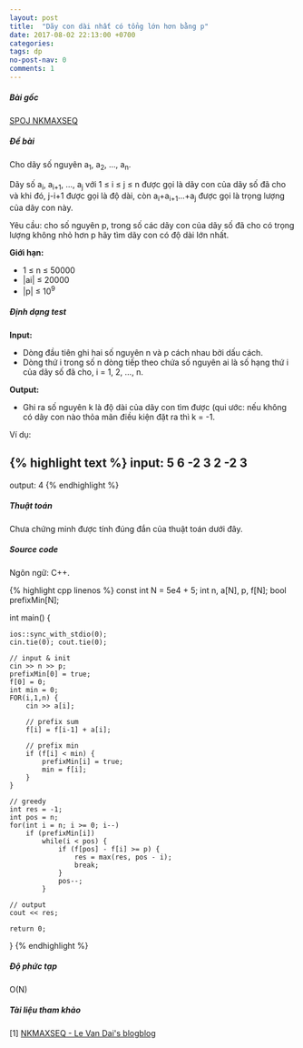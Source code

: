 ```yaml
---
layout: post
title:  "Dãy con dài nhất có tổng lớn hơn bằng p"
date: 2017-08-02 22:13:00 +0700
categories:
tags: dp
no-post-nav: 0
comments: 1
---
```

##### **Bài gốc**
[SPOJ NKMAXSEQ](http://vn.spoj.com/problems/NKMAXSEQ/)

##### **Đề bài**
Cho dãy số nguyên a<sub>1</sub>, a<sub>2</sub>, …, a<sub>n</sub>.

Dãy số a<sub>i</sub>, a<sub>i+1</sub>, …, a<sub>j</sub> với 1 ≤ i ≤ j ≤ n được gọi là dãy con của dãy số đã cho và khi đó, j-i+1 được gọi là độ dài, còn a<sub>i</sub>+a<sub>i+1</sub>...+a<sub>j</sub> được gọi là trọng lượng của dãy con này.

Yêu cầu: cho số nguyên p, trong số các dãy con của dãy số đã cho có trọng lượng không nhỏ hơn p hãy tìm dãy con có độ dài lớn nhất.

**Giới hạn:**

* 1 ≤ n ≤ 50000
* |ai| ≤ 20000
* |p| ≤ 10<sup>9</sup>

##### **Định dạng test**
**Input:**

* Dòng đầu tiên ghi hai số nguyên n và p cách nhau bởi dấu cách.
* Dòng thứ i trong số n dòng tiếp theo chứa số nguyên ai là số hạng thứ i của dãy số đã cho, i = 1, 2, …, n.

**Output:**
* Ghi ra số nguyên k là độ dài của dãy con tìm được (qui ước: nếu không có dãy con nào thỏa mãn điều kiện đặt ra thì k = -1.

Ví dụ:

{% highlight text %}
input:
5 6
-2
3
2
-2
3
---
output:
4
{% endhighlight %}

##### **Thuật toán**

Chưa chứng minh được tính đúng đắn của thuật toán dưới đây.

##### **Source code**

Ngôn ngữ: C++.

{% highlight cpp linenos %}
const int N = 5e4 + 5;
int n, a[N], p, f[N];
bool prefixMin[N];

int main() {

    ios::sync_with_stdio(0);
    cin.tie(0); cout.tie(0);

    // input & init
    cin >> n >> p;
    prefixMin[0] = true;
    f[0] = 0;
    int min = 0;
    FOR(i,1,n) {
        cin >> a[i];

        // prefix sum
        f[i] = f[i-1] + a[i];

        // prefix min
        if (f[i] < min) {
            prefixMin[i] = true;
            min = f[i];
        }
    }

    // greedy
    int res = -1;
    int pos = n;
    for(int i = n; i >= 0; i--)
        if (prefixMin[i])
            while(i < pos) {
                if (f[pos] - f[i] >= p) {
                    res = max(res, pos - i);
                    break;
                }
                pos--;
            }

    // output
    cout << res;

    return 0;
}
{% endhighlight %}

##### **Độ phức tạp**
O(N)

##### **Tài liệu tham khảo**
[1] [NKMAXSEQ - Le Van Dai's blogblog]( http://levandai.com/algorithm/spoj/2250-day-con-dai-nhat/)
